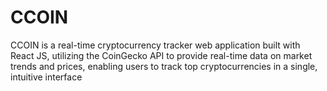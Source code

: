 # CCOIN
CCOIN is a real-time cryptocurrency tracker web application built with React JS, utilizing the CoinGecko API to provide real-time data on market trends and prices, enabling users to track top cryptocurrencies in a single, intuitive interface
